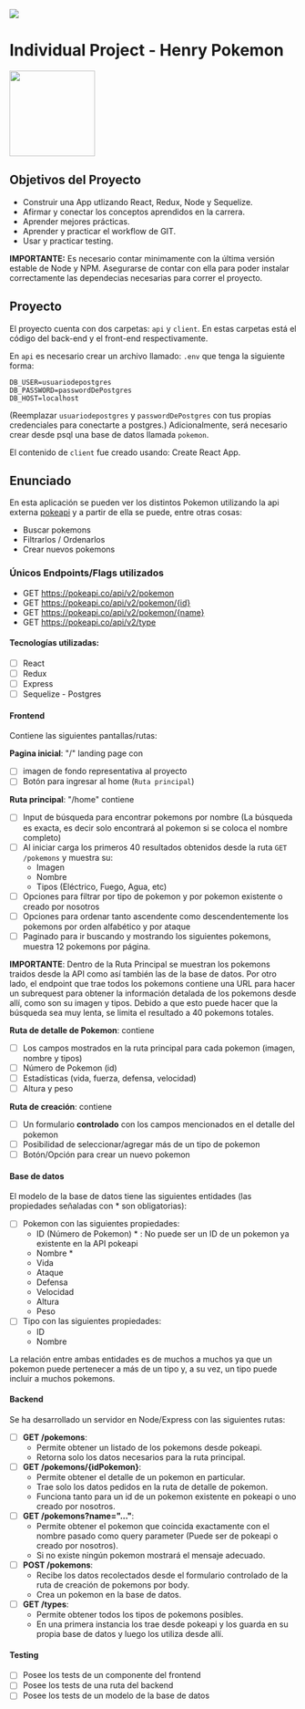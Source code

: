 <p align='left'>
<!--     <img src='https://static.wixstatic.com/media/85087f_0d84cbeaeb824fca8f7ff18d7c9eaafd~mv2.png/v1/fill/w_160,h_30,al_c,q_85,usm_0.66_1.00_0.01/Logo_completo_Color_1PNG.webp' </img> -->
<img src="./pokemon_family.png" />
</p>

# Individual Project - Henry Pokemon

<p align="left">
  <img height="150" src="./pokemon_family.png" />
</p>

## Objetivos del Proyecto

- Construir una App utlizando React, Redux, Node y Sequelize.
- Afirmar y conectar los conceptos aprendidos en la carrera.
- Aprender mejores prácticas.
- Aprender y practicar el workflow de GIT.
- Usar y practicar testing.

__IMPORTANTE:__ Es necesario contar minimamente con la última versión estable de Node y NPM. Asegurarse de contar con ella para poder instalar correctamente las dependecias necesarias para correr el proyecto.

## Proyecto

El proyecto cuenta con dos carpetas: `api` y `client`. En estas carpetas está el código del back-end y el front-end respectivamente.

En `api` es necesario crear un archivo llamado: `.env` que tenga la siguiente forma:
```
DB_USER=usuariodepostgres
DB_PASSWORD=passwordDePostgres
DB_HOST=localhost
```
(Reemplazar `usuariodepostgres` y `passwordDePostgres` con tus propias credenciales para conectarte a postgres.)
Adicionalmente, será necesario crear desde psql una base de datos llamada `pokemon`.

El contenido de `client` fue creado usando: Create React App.

## Enunciado

En esta aplicación se pueden ver los distintos Pokemon utilizando la api externa [pokeapi](https://pokeapi.co/) y a partir de ella se puede, entre otras cosas:
  - Buscar pokemons
  - Filtrarlos / Ordenarlos
  - Crear nuevos pokemons

### Únicos Endpoints/Flags utilizados

  - GET https://pokeapi.co/api/v2/pokemon
  - GET https://pokeapi.co/api/v2/pokemon/{id}
  - GET https://pokeapi.co/api/v2/pokemon/{name}
  - GET https://pokeapi.co/api/v2/type

#### Tecnologías utilizadas:

- [ ] React
- [ ] Redux
- [ ] Express
- [ ] Sequelize - Postgres

#### Frontend
Contiene las siguientes pantallas/rutas:

__Pagina inicial__: "/" landing page con 
- [ ] imagen de fondo representativa al proyecto
- [ ] Botón para ingresar al home (`Ruta principal`)

__Ruta principal__: "/home" contiene
- [ ] Input de búsqueda para encontrar pokemons por nombre (La búsqueda es exacta, es decir solo encontrará al pokemon si se coloca el nombre completo)
- [ ] Al iniciar carga los primeros 40 resultados obtenidos desde la ruta `GET /pokemons` y muestra su:
  - Imagen
  - Nombre
  - Tipos (Eléctrico, Fuego, Agua, etc)
- [ ] Opciones para filtrar por tipo de pokemon y por pokemon existente o creado por nosotros
- [ ] Opciones para ordenar tanto ascendente como descendentemente los pokemons por orden alfabético y por ataque
- [ ] Paginado para ir buscando y mostrando los siguientes pokemons, muestra 12 pokemons por página.

__IMPORTANTE__: Dentro de la Ruta Principal se muestran los pokemons traidos desde la API como así también las de la base de datos. Por otro lado, el endpoint que trae todos los pokemons contiene una URL para hacer un subrequest para obtener la información detalada de los pokemons desde allí, como son su imagen y tipos. Debido a que esto puede hacer que la búsqueda sea muy lenta, se limita el resultado a 40 pokemons totales.

__Ruta de detalle de Pokemon__: contiene
- [ ] Los campos mostrados en la ruta principal para cada pokemon (imagen, nombre y tipos)
- [ ] Número de Pokemon (id)
- [ ] Estadísticas (vida, fuerza, defensa, velocidad)
- [ ] Altura y peso

__Ruta de creación__: contiene
- [ ] Un formulario __controlado__ con los campos mencionados en el detalle del pokemon
- [ ] Posibilidad de seleccionar/agregar más de un tipo de pokemon
- [ ] Botón/Opción para crear un nuevo pokemon

#### Base de datos

El modelo de la base de datos tiene las siguientes entidades (las propiedades señaladas con * son obligatorias):

- [ ] Pokemon con las siguientes propiedades:
  - ID (Número de Pokemon) * : No puede ser un ID de un pokemon ya existente en la API pokeapi
  - Nombre *
  - Vida
  - Ataque
  - Defensa
  - Velocidad
  - Altura
  - Peso
- [ ] Tipo con las siguientes propiedades:
  - ID
  - Nombre

La relación entre ambas entidades es de muchos a muchos ya que un pokemon puede pertenecer a más de un tipo y, a su vez, un tipo puede incluir a muchos pokemons.

#### Backend

Se ha desarrollado un servidor en Node/Express con las siguientes rutas:

- [ ] __GET /pokemons__:
  - Permite obtener un listado de los pokemons desde pokeapi.
  - Retorna solo los datos necesarios para la ruta principal.
- [ ] __GET /pokemons/{idPokemon}__:
  - Permite obtener el detalle de un pokemon en particular.
  - Trae solo los datos pedidos en la ruta de detalle de pokemon.
  - Funciona tanto para un id de un pokemon existente en pokeapi o uno creado por nosotros.
- [ ] __GET /pokemons?name="..."__:
  - Permite obtener el pokemon que coincida exactamente con el nombre pasado como query parameter (Puede ser de pokeapi o creado por nosotros).
  - Si no existe ningún pokemon mostrará el mensaje adecuado.
- [ ] __POST /pokemons__:
  - Recibe los datos recolectados desde el formulario controlado de la ruta de creación de pokemons por body.
  - Crea un pokemon en la base de datos.
- [ ] __GET /types__:
  - Permite obtener todos los tipos de pokemons posibles.
  - En una primera instancia los trae desde pokeapi y los guarda en su propia base de datos y luego los utiliza desde allí.


#### Testing
- [ ] Posee los tests de un componente del frontend
- [ ] Posee los tests de una ruta del backend
- [ ] Posee los tests de un modelo de la base de datos
